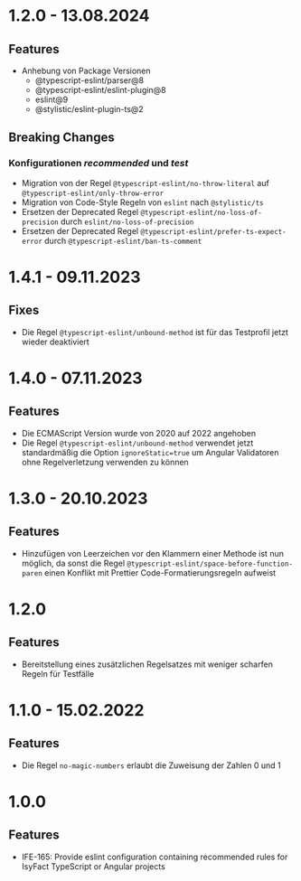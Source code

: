 # 1.2.0 - 13.08.2024

## Features

- Anhebung von Package Versionen 
  * @typescript-eslint/parser@8
  * @typescript-eslint/eslint-plugin@8 
  * eslint@9 
  * @stylistic/eslint-plugin-ts@2

## Breaking Changes

### Konfigurationen _recommended_ und _test_
- Migration von der Regel `@typescript-eslint/no-throw-literal` auf `@typescript-eslint/only-throw-error`
- Migration von Code-Style Regeln von `eslint` nach `@stylistic/ts`
- Ersetzen der Deprecated Regel `@typescript-eslint/no-loss-of-precision` durch `eslint/no-loss-of-precision`
- Ersetzen der Deprecated Regel `@typescript-eslint/prefer-ts-expect-error` durch `@typescript-eslint/ban-ts-comment`

# 1.4.1 - 09.11.2023

## Fixes

- Die Regel `@typescript-eslint/unbound-method` ist für das Testprofil jetzt wieder deaktiviert

# 1.4.0 - 07.11.2023

## Features

- Die ECMAScript Version wurde von 2020 auf 2022 angehoben
- Die Regel `@typescript-eslint/unbound-method` verwendet jetzt standardmäßig die Option `ignoreStatic=true` um Angular Validatoren ohne Regelverletzung verwenden zu können

# 1.3.0 - 20.10.2023

## Features

- Hinzufügen von Leerzeichen vor den Klammern einer Methode ist nun möglich, da sonst die Regel `@typescript-eslint/space-before-function-paren` einen Konflikt mit Prettier Code-Formatierungsregeln aufweist

# 1.2.0

## Features

- Bereitstellung eines zusätzlichen Regelsatzes mit weniger scharfen Regeln für Testfälle

# 1.1.0 - 15.02.2022

## Features

- Die Regel `no-magic-numbers` erlaubt die Zuweisung der Zahlen 0 und 1

# 1.0.0

## Features

- IFE-165: Provide eslint configuration containing recommended rules for IsyFact TypeScript or Angular projects
